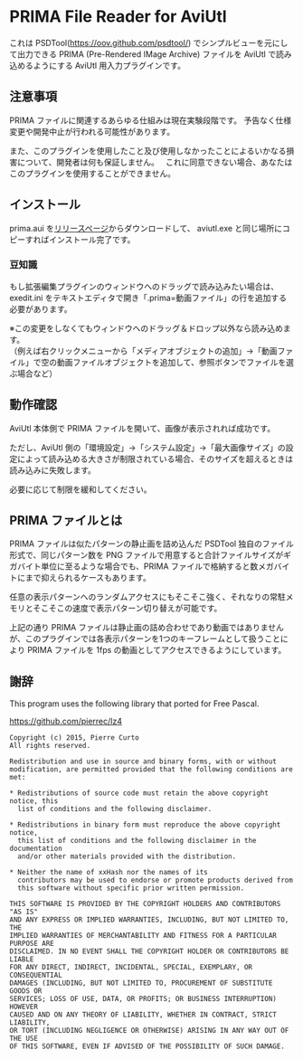 PRIMA File Reader for AviUtl
============================

これは PSDTool(https://oov.github.com/psdtool/) でシンプルビューを元にして出力できる PRIMA (Pre-Rendered IMage Archive) ファイルを AviUtl で読み込めるようにする AviUtl 用入力プラグインです。

注意事項
--------

PRIMA ファイルに関連するあらゆる仕組みは現在実験段階です。
予告なく仕様変更や開発中止が行われる可能性があります。

また、このプラグインを使用したこと及び使用しなかったことによるいかなる損害について、開発者は何も保証しません。  
これに同意できない場合、あなたはこのプラグインを使用することができません。

インストール
------------

prima.aui を[リリースページ](https://github.com/oov/aviutl_prima/releases)からダウンロードして、 aviutl.exe と同じ場所にコピーすればインストール完了です。

### 豆知識

もし拡張編集プラグインのウィンドウへのドラッグで読み込みたい場合は、exedit.ini をテキストエディタで開き「.prima=動画ファイル」の行を追加する必要があります。

※この変更をしなくてもウィンドウへのドラッグ＆ドロップ以外なら読み込めます。  
（例えば右クリックメニューから「メディアオブジェクトの追加」→「動画ファイル」で空の動画ファイルオブジェクトを追加して、参照ボタンでファイルを選ぶ場合など）

動作確認
--------

AviUtl 本体側で PRIMA ファイルを開いて、画像が表示されれば成功です。

ただし、AviUtl 側の「環境設定」→「システム設定」→「最大画像サイズ」の設定によって読み込める大きさが制限されている場合、そのサイズを超えるときは読み込みに失敗します。

必要に応じて制限を緩和してください。

PRIMA ファイルとは
------------------

PRIMA ファイルは似たパターンの静止画を詰め込んだ PSDTool 独自のファイル形式で、同じパターン数を PNG ファイルで用意すると合計ファイルサイズがギガバイト単位に至るような場合でも、PRIMA ファイルで格納すると数メガバイトにまで抑えられるケースもあります。

任意の表示パターンへのランダムアクセスにもそこそこ強く、それなりの常駐メモリとそこそこの速度で表示パターン切り替えが可能です。

上記の通り PRIMA ファイルは静止画の詰め合わせであり動画ではありませんが、このプラグインでは各表示パターンを1つのキーフレームとして扱うことにより PRIMA ファイルを 1fps の動画としてアクセスできるようにしています。

謝辞
----

This program uses the following library that ported for Free Pascal.

https://github.com/pierrec/lz4
```
Copyright (c) 2015, Pierre Curto
All rights reserved.

Redistribution and use in source and binary forms, with or without
modification, are permitted provided that the following conditions are met:

* Redistributions of source code must retain the above copyright notice, this
  list of conditions and the following disclaimer.

* Redistributions in binary form must reproduce the above copyright notice,
  this list of conditions and the following disclaimer in the documentation
  and/or other materials provided with the distribution.

* Neither the name of xxHash nor the names of its
  contributors may be used to endorse or promote products derived from
  this software without specific prior written permission.

THIS SOFTWARE IS PROVIDED BY THE COPYRIGHT HOLDERS AND CONTRIBUTORS "AS IS"
AND ANY EXPRESS OR IMPLIED WARRANTIES, INCLUDING, BUT NOT LIMITED TO, THE
IMPLIED WARRANTIES OF MERCHANTABILITY AND FITNESS FOR A PARTICULAR PURPOSE ARE
DISCLAIMED. IN NO EVENT SHALL THE COPYRIGHT HOLDER OR CONTRIBUTORS BE LIABLE
FOR ANY DIRECT, INDIRECT, INCIDENTAL, SPECIAL, EXEMPLARY, OR CONSEQUENTIAL
DAMAGES (INCLUDING, BUT NOT LIMITED TO, PROCUREMENT OF SUBSTITUTE GOODS OR
SERVICES; LOSS OF USE, DATA, OR PROFITS; OR BUSINESS INTERRUPTION) HOWEVER
CAUSED AND ON ANY THEORY OF LIABILITY, WHETHER IN CONTRACT, STRICT LIABILITY,
OR TORT (INCLUDING NEGLIGENCE OR OTHERWISE) ARISING IN ANY WAY OUT OF THE USE
OF THIS SOFTWARE, EVEN IF ADVISED OF THE POSSIBILITY OF SUCH DAMAGE.
```
